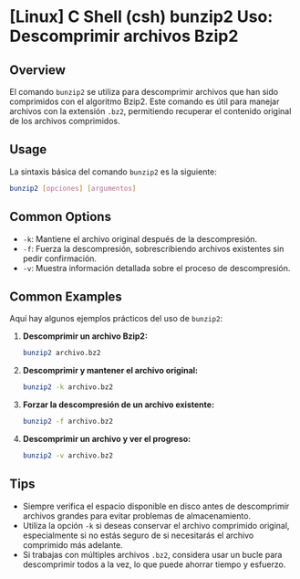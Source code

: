 # [Linux] C Shell (csh) bunzip2 Uso: Descomprimir archivos Bzip2

## Overview
El comando `bunzip2` se utiliza para descomprimir archivos que han sido comprimidos con el algoritmo Bzip2. Este comando es útil para manejar archivos con la extensión `.bz2`, permitiendo recuperar el contenido original de los archivos comprimidos.

## Usage
La sintaxis básica del comando `bunzip2` es la siguiente:

```bash
bunzip2 [opciones] [argumentos]
```

## Common Options
- `-k`: Mantiene el archivo original después de la descompresión.
- `-f`: Fuerza la descompresión, sobrescribiendo archivos existentes sin pedir confirmación.
- `-v`: Muestra información detallada sobre el proceso de descompresión.

## Common Examples
Aquí hay algunos ejemplos prácticos del uso de `bunzip2`:

1. **Descomprimir un archivo Bzip2:**
   ```bash
   bunzip2 archivo.bz2
   ```

2. **Descomprimir y mantener el archivo original:**
   ```bash
   bunzip2 -k archivo.bz2
   ```

3. **Forzar la descompresión de un archivo existente:**
   ```bash
   bunzip2 -f archivo.bz2
   ```

4. **Descomprimir un archivo y ver el progreso:**
   ```bash
   bunzip2 -v archivo.bz2
   ```

## Tips
- Siempre verifica el espacio disponible en disco antes de descomprimir archivos grandes para evitar problemas de almacenamiento.
- Utiliza la opción `-k` si deseas conservar el archivo comprimido original, especialmente si no estás seguro de si necesitarás el archivo comprimido más adelante.
- Si trabajas con múltiples archivos `.bz2`, considera usar un bucle para descomprimir todos a la vez, lo que puede ahorrar tiempo y esfuerzo.
